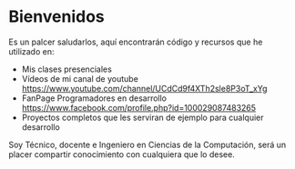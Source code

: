 # Bienvenidos
Es un palcer saludarlos, aquí encontrarán código y recursos que he utilizado en:
- Mis clases presenciales
- Vídeos de mi canal de youtube https://www.youtube.com/channel/UCdCd9f4XTh2sle8P3oT_xYg
- FanPage Programadores en desarrollo https://www.facebook.com/profile.php?id=100029087483265
- Proyectos completos que les serviran de ejemplo para cualquier desarrollo

Soy Técnico, docente e Ingeniero en Ciencias de la Computación, será un placer compartir conocimiento con cualquiera que lo desee.
